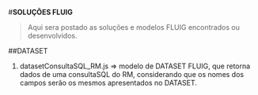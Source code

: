 #**SOLUÇÕES FLUIG**

>Aqui sera postado as soluções e modelos FLUIG encontrados ou desenvolvidos.

##DATASET
1.  datasetConsultaSQL_RM.js => modelo de DATASET FLUIG, que retorna dados de uma consultaSQL do RM, considerando que os nomes dos campos serão os mesmos apresentados no DATASET.


